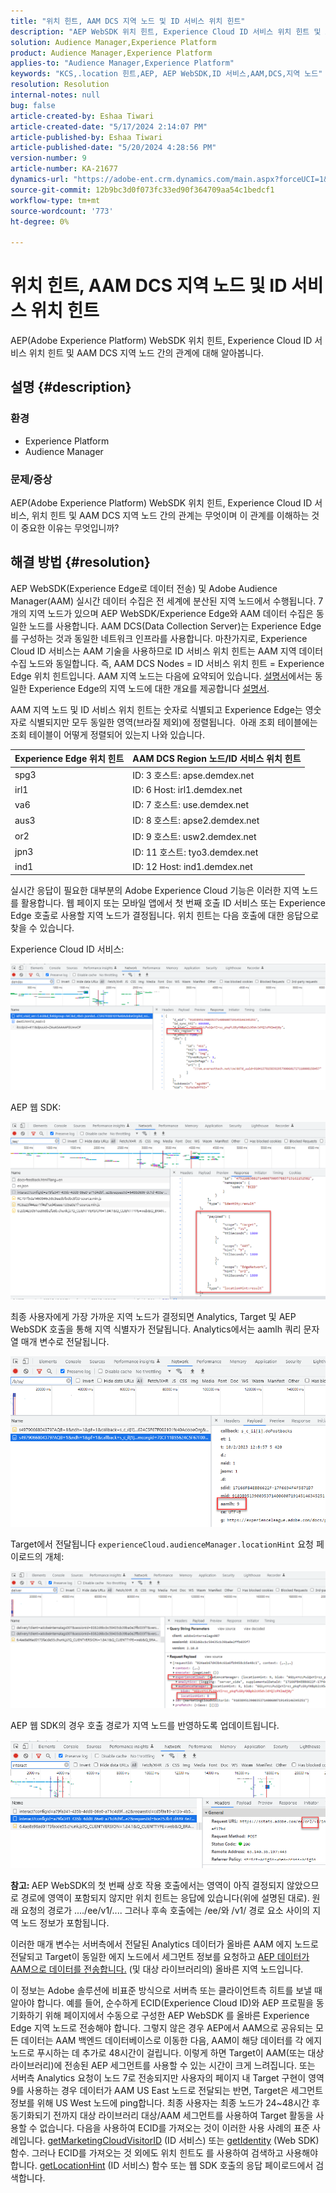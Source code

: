 ```yaml
---
title: "위치 힌트, AAM DCS 지역 노드 및 ID 서비스 위치 힌트"
description: "AEP WebSDK 위치 힌트, Experience Cloud ID 서비스 위치 힌트 및 AAM DCS 지역 노드에 대해 알아봅니다."
solution: Audience Manager,Experience Platform
product: Audience Manager,Experience Platform
applies-to: "Audience Manager,Experience Platform"
keywords: "KCS,.location 힌트,AEP, AEP WebSDK,ID 서비스,AAM,DCS,지역 노드"
resolution: Resolution
internal-notes: null
bug: false
article-created-by: Eshaa Tiwari
article-created-date: "5/17/2024 2:14:07 PM"
article-published-by: Eshaa Tiwari
article-published-date: "5/20/2024 4:28:56 PM"
version-number: 9
article-number: KA-21677
dynamics-url: "https://adobe-ent.crm.dynamics.com/main.aspx?forceUCI=1&pagetype=entityrecord&etn=knowledgearticle&id=1ae7f2b3-5714-ef11-9f89-000d3a5c0892"
source-git-commit: 12b9bc3d0f073fc33ed90f364709aa54c1bedcf1
workflow-type: tm+mt
source-wordcount: '773'
ht-degree: 0%

---
```


# 위치 힌트, AAM DCS 지역 노드 및 ID 서비스 위치 힌트


AEP(Adobe Experience Platform) WebSDK 위치 힌트, Experience Cloud ID 서비스 위치 힌트 및 AAM DCS 지역 노드 간의 관계에 대해 알아봅니다.

## 설명 {#description}


### <b>환경</b>

- Experience Platform
- Audience Manager


### 문제/증상

AEP(Adobe Experience Platform) WebSDK 위치 힌트, Experience Cloud ID 서비스, 위치 힌트 및 AAM DCS 지역 노드 간의 관계는 무엇이며 이 관계를 이해하는 것이 중요한 이유는 무엇입니까?


## 해결 방법 {#resolution}


AEP WebSDK(Experience Edge로 데이터 전송) 및 Adobe Audience Manager(AAM) 실시간 데이터 수집은 전 세계에 분산된 지역 노드에서 수행됩니다. 7개의 지역 노드가 있으며 AEP WebSDK/Experience Edge와 AAM 데이터 수집은 동일한 노드를 사용합니다. AAM DCS(Data Collection Server)는 Experience Edge를 구성하는 것과 동일한 네트워크 인프라를 사용합니다. 마찬가지로, Experience Cloud ID 서비스는 AAM 기술을 사용하므로 ID 서비스 위치 힌트는 AAM 지역 데이터 수집 노드와 동일합니다. 즉, AAM DCS Nodes = ID 서비스 위치 힌트 = Experience Edge 위치 힌트입니다. AAM 지역 노드는 다음에 요약되어 있습니다. [설명서](https://experienceleague.adobe.com/docs/audience-manager/user-guide/api-and-sdk-code/dcs/dcs-api-reference/dcs-regions.html?lang=en)에서는 동일한 Experience Edge의 지역 노드에 대한 개요를 제공합니다 [설명서](https://experienceleague.adobe.com/docs/experience-platform/edge-network-server-api/location-hints.html?lang=en).

AAM 지역 노드 및 ID 서비스 위치 힌트는 숫자로 식별되고 Experience Edge는 영숫자로 식별되지만 모두 동일한 영역(브라질 제외)에 정렬됩니다.  아래 조회 테이블에는 조회 테이블이 어떻게 정렬되어 있는지 나와 있습니다.


| Experience Edge 위치 힌트 | AAM DCS Region 노드/ID 서비스 위치 힌트 |
| --- | --- |
| spg3 | ID: 3 호스트: apse.demdex.net |
| irl1 | ID: 6 Host: irl1.demdex.net |
| va6 | ID: 7 호스트: use.demdex.net |
| aus3 | ID: 8 호스트: apse2.demdex.net |
| or2 | ID: 9 호스트: usw2.demdex.net |
| jpn3 | ID: 11 호스트: tyo3.demdex.net |
| ind1 | ID: 12 Host: ind1.demdex.net |


실시간 응답이 필요한 대부분의 Adobe Experience Cloud 기능은 이러한 지역 노드를 활용합니다. 웹 페이지 또는 모바일 앱에서 첫 번째 호출 ID 서비스 또는 Experience Edge 호출로 사용할 지역 노드가 결정됩니다. 위치 힌트는 다음 호출에 대한 응답으로 찾을 수 있습니다.

Experience Cloud ID 서비스:

![](assets/e80a1235-77bf-ed11-83ff-6045bd006239.png)



AEP 웹 SDK:

![](assets/8f50cbb3-75bf-ed11-83ff-6045bd006239.png)

최종 사용자에게 가장 가까운 지역 노드가 결정되면 Analytics, Target 및 AEP WebSDK 호출을 통해 지역 식별자가 전달됩니다. Analytics에서는 aamlh 쿼리 문자열 매개 변수로 전달됩니다.

![](assets/33af14ff-77bf-ed11-83ff-6045bd006239.png)

Target에서 전달됩니다 `experienceCloud.audienceManager.locationHint` 요청 페이로드의 개체:

![](assets/dce94437-78bf-ed11-83ff-6045bd006239.png)

AEP 웹 SDK의 경우 호출 경로가 지역 노드를 반영하도록 업데이트됩니다.

![](assets/8245a050-79bf-ed11-83ff-6045bd006239.png)

<b>참고: </b>AEP WebSDK의 첫 번째 상호 작용 호출에서는 영역이 아직 결정되지 않았으므로 경로에 영역이 포함되지 않지만 위치 힌트는 응답에 있습니다(위에 설명된 대로). 원래 요청의 경로가 ..../ee/v1/.... 그러나 후속 호출에는 /ee/와 /v1/ 경로 요소 사이의 지역 노드 정보가 포함됩니다.

이러한 매개 변수는 서버측에서 전달된 Analytics 데이터가 올바른 AAM 에지 노드로 전달되고 Target이 동일한 에지 노드에서 세그먼트 정보를 요청하고 [AEP 데이터가 AAM으로 데이터를 전송합니다.](https://experienceleague.adobe.com/docs/audience-manager/user-guide/implementation-integration-guides/integration-experience-platform/aam-aep-audience-sharing.html?lang=en) (및 대상 라이브러리의) 올바른 지역 노드입니다.

이 정보는 Adobe 솔루션에 비표준 방식으로 서버측 또는 클라이언트측 히트를 보낼 때 알아야 합니다. 예를 들어, 순수하게 ECID(Experience Cloud ID)와 AEP 프로필을 동기화하기 위해 페이지에서 수동으로 구성한 AEP WebSDK 를 올바른 Experience Edge 지역 노드로 전송해야 합니다. 그렇지 않은 경우 AEP에서 AAM으로 공유되는 모든 데이터는 AAM 백엔드 데이터베이스로 이동한 다음, AAM이 해당 데이터를 각 에지 노드로 푸시하는 데 추가로 48시간이 걸립니다. 이렇게 하면 Target이 AAM(또는 대상 라이브러리)에 전송된 AEP 세그먼트를 사용할 수 있는 시간이 크게 느려집니다. 또는 서버측 Analytics 요청이 노드 7로 전송되지만 사용자의 페이지 내 Target 구현이 영역 9를 사용하는 경우 데이터가 AAM US East 노드로 전달되는 반면, Target은 세그먼트 정보를 위해 US West 노드에 ping합니다. 최종 사용자는 최종 노드가 24~48시간 후 동기화되기 전까지 대상 라이브러리 대상/AAM 세그먼트를 사용하여 Target 활동을 사용할 수 없습니다. 다음을 사용하여 ECID를 가져오는 것이 이러한 사용 사례의 표준 사례입니다. [getMarketingCloudVisitorID](https://experienceleague.adobe.com/docs/id-service/using/id-service-api/methods/getmcvid.html?lang=en) (ID 서비스) 또는 [getIdentity](https://experienceleague.adobe.com/docs/experience-platform/edge/extension/accessing-the-ecid.html?lang=en) (Web SDK) 함수. 그러나 ECID를 가져오는 것 외에도 위치 힌트도 를 사용하여 검색하고 사용해야 합니다. [getLocationHint](https://experienceleague.adobe.com/docs/id-service/using/id-service-api/methods/getlocationhint.html?lang=en) (ID 서비스) 함수 또는 웹 SDK 호출의 응답 페이로드에서 검색합니다.








